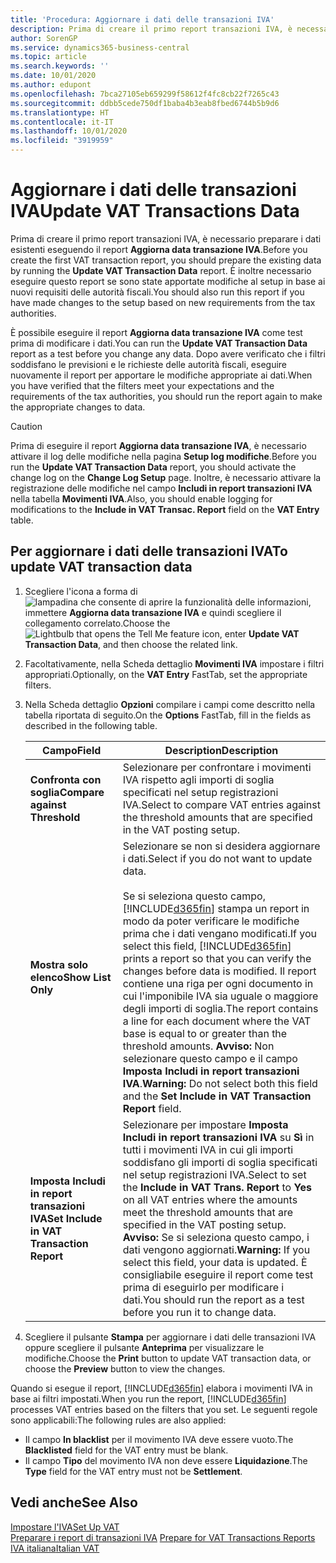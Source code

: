 ```yaml
---
title: 'Procedura: Aggiornare i dati delle transazioni IVA'
description: Prima di creare il primo report transazioni IVA, è necessario preparare i dati esistenti nella versione italiana di Business Central.
author: SorenGP
ms.service: dynamics365-business-central
ms.topic: article
ms.search.keywords: ''
ms.date: 10/01/2020
ms.author: edupont
ms.openlocfilehash: 7bca27105eb659299f58612f4fc8cb22f7265c43
ms.sourcegitcommit: ddbb5cede750df1baba4b3eab8fbed6744b5b9d6
ms.translationtype: HT
ms.contentlocale: it-IT
ms.lasthandoff: 10/01/2020
ms.locfileid: "3919959"
---
```

# <a name="update-vat-transactions-data"></a><span data-ttu-id="658c9-103">Aggiornare i dati delle transazioni IVA</span><span class="sxs-lookup"><span data-stu-id="658c9-103">Update VAT Transactions Data</span></span>
<span data-ttu-id="658c9-104">Prima di creare il primo report transazioni IVA, è necessario preparare i dati esistenti eseguendo il report **Aggiorna data transazione IVA**.</span><span class="sxs-lookup"><span data-stu-id="658c9-104">Before you create the first VAT transaction report, you should prepare the existing data by running the **Update VAT Transaction Data** report.</span></span> <span data-ttu-id="658c9-105">È inoltre necessario eseguire questo report se sono state apportate modifiche al setup in base ai nuovi requisiti delle autorità fiscali.</span><span class="sxs-lookup"><span data-stu-id="658c9-105">You should also run this report if you have made changes to the setup based on new requirements from the tax authorities.</span></span>  

<span data-ttu-id="658c9-106">È possibile eseguire il report **Aggiorna data transazione IVA** come test prima di modificare i dati.</span><span class="sxs-lookup"><span data-stu-id="658c9-106">You can run the **Update VAT Transaction Data** report as a test before you change any data.</span></span> <span data-ttu-id="658c9-107">Dopo avere verificato che i filtri soddisfano le previsioni e le richieste delle autorità fiscali, eseguire nuovamente il report per apportare le modifiche appropriate ai dati.</span><span class="sxs-lookup"><span data-stu-id="658c9-107">When you have verified that the filters meet your expectations and the requirements of the tax authorities, you should run the report again to make the appropriate changes to data.</span></span>  

> [!CAUTION]  
>  <span data-ttu-id="658c9-108">Prima di eseguire il report **Aggiorna data transazione IVA**, è necessario attivare il log delle modifiche nella pagina **Setup log modifiche**.</span><span class="sxs-lookup"><span data-stu-id="658c9-108">Before you run the **Update VAT Transaction Data** report, you should activate the change log on the **Change Log Setup** page.</span></span> <span data-ttu-id="658c9-109">Inoltre, è necessario attivare la registrazione delle modifiche nel campo **Includi in report transazioni IVA** nella tabella **Movimenti IVA**.</span><span class="sxs-lookup"><span data-stu-id="658c9-109">Also, you should enable logging for modifications to the **Include in VAT Transac. Report** field on the **VAT Entry** table.</span></span>  

## <a name="to-update-vat-transaction-data"></a><span data-ttu-id="658c9-110">Per aggiornare i dati delle transazioni IVA</span><span class="sxs-lookup"><span data-stu-id="658c9-110">To update VAT transaction data</span></span>  

1.  <span data-ttu-id="658c9-111">Scegliere l'icona a forma di ![lampadina che consente di aprire la funzionalità delle informazioni](../../media/ui-search/search_small.png "Informazioni sull'operazione che si desidera eseguire"), immettere **Aggiorna data transazione IVA** e quindi scegliere il collegamento correlato.</span><span class="sxs-lookup"><span data-stu-id="658c9-111">Choose the ![Lightbulb that opens the Tell Me feature](../../media/ui-search/search_small.png "Tell me what you want to do") icon, enter **Update VAT Transaction Data**, and then choose the related link.</span></span>  
2.  <span data-ttu-id="658c9-112">Facoltativamente, nella Scheda dettaglio **Movimenti IVA** impostare i filtri appropriati.</span><span class="sxs-lookup"><span data-stu-id="658c9-112">Optionally, on the **VAT Entry** FastTab, set the appropriate filters.</span></span>  
3.  <span data-ttu-id="658c9-113">Nella Scheda dettaglio **Opzioni** compilare i campi come descritto nella tabella riportata di seguito.</span><span class="sxs-lookup"><span data-stu-id="658c9-113">On the **Options** FastTab, fill in the fields as described in the following table.</span></span>  

    |<span data-ttu-id="658c9-114">Campo</span><span class="sxs-lookup"><span data-stu-id="658c9-114">Field</span></span>|<span data-ttu-id="658c9-115">Description</span><span class="sxs-lookup"><span data-stu-id="658c9-115">Description</span></span>|  
    |---------------------------------|---------------------------------------|  
    |<span data-ttu-id="658c9-116">**Confronta con soglia**</span><span class="sxs-lookup"><span data-stu-id="658c9-116">**Compare against Threshold**</span></span>|<span data-ttu-id="658c9-117">Selezionare per confrontare i movimenti IVA rispetto agli importi di soglia specificati nel setup registrazioni IVA.</span><span class="sxs-lookup"><span data-stu-id="658c9-117">Select to compare VAT entries against the threshold amounts that are specified in the VAT posting setup.</span></span>|  
    |<span data-ttu-id="658c9-118">**Mostra solo elenco**</span><span class="sxs-lookup"><span data-stu-id="658c9-118">**Show List Only**</span></span>|<span data-ttu-id="658c9-119">Selezionare se non si desidera aggiornare i dati.</span><span class="sxs-lookup"><span data-stu-id="658c9-119">Select if you do not want to update data.</span></span><br /><br /> <span data-ttu-id="658c9-120">Se si seleziona questo campo, [!INCLUDE[d365fin](../../includes/d365fin_md.md)] stampa un report in modo da poter verificare le modifiche prima che i dati vengano modificati.</span><span class="sxs-lookup"><span data-stu-id="658c9-120">If you select this field, [!INCLUDE[d365fin](../../includes/d365fin_md.md)] prints a report so that you can verify the changes before data is modified.</span></span> <span data-ttu-id="658c9-121">Il report contiene una riga per ogni documento in cui l'imponibile IVA sia uguale o maggiore degli importi di soglia.</span><span class="sxs-lookup"><span data-stu-id="658c9-121">The report contains a line for each document where the VAT base is equal to or greater than the threshold amounts.</span></span> <span data-ttu-id="658c9-122">**Avviso:** Non selezionare questo campo e il campo **Imposta Includi in report transazioni IVA**.</span><span class="sxs-lookup"><span data-stu-id="658c9-122">**Warning:**  Do not select both this field and the **Set Include in VAT Transaction Report** field.</span></span>|  
    |<span data-ttu-id="658c9-123">**Imposta Includi in report transazioni IVA**</span><span class="sxs-lookup"><span data-stu-id="658c9-123">**Set Include in VAT Transaction Report**</span></span>|<span data-ttu-id="658c9-124">Selezionare per impostare **Imposta Includi in report transazioni IVA** su **Sì** in tutti i movimenti IVA in cui gli importi soddisfano gli importi di soglia specificati nel setup registrazioni IVA.</span><span class="sxs-lookup"><span data-stu-id="658c9-124">Select to set the **Include in VAT Trans. Report** to **Yes** on all VAT entries where the amounts meet the threshold amounts that are specified in the VAT posting setup.</span></span> <span data-ttu-id="658c9-125">**Avviso:** Se si seleziona questo campo, i dati vengono aggiornati.</span><span class="sxs-lookup"><span data-stu-id="658c9-125">**Warning:**  If you select this field, your data is updated.</span></span> <span data-ttu-id="658c9-126">È consigliabile eseguire il report come test prima di eseguirlo per modificare i dati.</span><span class="sxs-lookup"><span data-stu-id="658c9-126">You should run the report as a test before you run it to change data.</span></span>|  

4.  <span data-ttu-id="658c9-127">Scegliere il pulsante **Stampa** per aggiornare i dati delle transazioni IVA oppure scegliere il pulsante **Anteprima** per visualizzare le modifiche.</span><span class="sxs-lookup"><span data-stu-id="658c9-127">Choose the **Print** button to update VAT transaction data, or choose the **Preview** button to view the changes.</span></span>  

<span data-ttu-id="658c9-128">Quando si esegue il report, [!INCLUDE[d365fin](../../includes/d365fin_md.md)] elabora i movimenti IVA in base ai filtri impostati.</span><span class="sxs-lookup"><span data-stu-id="658c9-128">When you run the report, [!INCLUDE[d365fin](../../includes/d365fin_md.md)] processes VAT entries based on the filters that you set.</span></span> <span data-ttu-id="658c9-129">Le seguenti regole sono applicabili:</span><span class="sxs-lookup"><span data-stu-id="658c9-129">The following rules are also applied:</span></span>  

- <span data-ttu-id="658c9-130">Il campo **In blacklist** per il movimento IVA deve essere vuoto.</span><span class="sxs-lookup"><span data-stu-id="658c9-130">The **Blacklisted** field for the VAT entry must be blank.</span></span>  
- <span data-ttu-id="658c9-131">Il campo **Tipo** del movimento IVA non deve essere **Liquidazione**.</span><span class="sxs-lookup"><span data-stu-id="658c9-131">The **Type** field for the VAT entry must not be **Settlement**.</span></span>  

## <a name="see-also"></a><span data-ttu-id="658c9-132">Vedi anche</span><span class="sxs-lookup"><span data-stu-id="658c9-132">See Also</span></span>  
[<span data-ttu-id="658c9-133">Impostare l'IVA</span><span class="sxs-lookup"><span data-stu-id="658c9-133">Set Up VAT</span></span>](../../finance-setup-vat.md)  
 <span data-ttu-id="658c9-134">[Preparare i report di transazioni IVA](how-to-prepare-for-vat-transactions-reports.md) </span><span class="sxs-lookup"><span data-stu-id="658c9-134">[Prepare for VAT Transactions Reports](how-to-prepare-for-vat-transactions-reports.md) </span></span>  
 [<span data-ttu-id="658c9-135">IVA italiana</span><span class="sxs-lookup"><span data-stu-id="658c9-135">Italian VAT</span></span>](italian-vat.md)   
